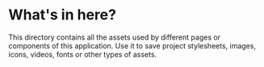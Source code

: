 # What's in here?

This directory contains all the assets used by different pages or components of this application. Use it to save project stylesheets, images, icons, videos, fonts or other types of assets.
